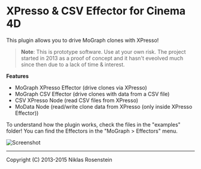 # XPresso & CSV Effector for Cinema 4D

This plugin allows you to drive MoGraph clones with XPresso!

> __Note__: This is prototype software. Use at your own risk. The project
> started in 2013 as a proof of concept and it hasn't eveolved much since
> then due to a lack of time & interest.

__Features__

- MoGraph XPresso Effector (drive clones via XPresso)
- MoGraph CSV Effector (drive clones with data from a CSV file)
- CSV XPresso Node (read CSV files from XPresso)
- MoData Node (read/write clone data from XPresso (only inside XPresso Effector))

To understand how the plugin works, check the files in the "examples" folder!
You can find the Effectors in the "MoGraph > Effectors" menu.

![Screenshot](http://i.imgur.com/WQWkNrL.png) 

-----

Copyright (C) 2013-2015 Niklas Rosenstein

[Issues]: https://github.com/nr-plugins/xpresso-effector/issues
